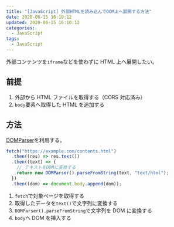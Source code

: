 ```yaml
---
title: "[JavaScript] 外部HTMLを読み込んでDOM上へ展開する方法"
date: 2020-06-15 16:10:12
updated: 2020-06-15 16:10:12
categories:
  - JavaScript
tags:
  - JavaScript
---
```


外部コンテンツを`iframe`などを使わずに HTML 上へ展開したい。

## 前提

1. 外部から HTML ファイルを取得する（CORS 対応済み）
1. `body`要素へ取得した HTML を追加する

<!-- more -->

## 方法

[DOMParser](https://developer.mozilla.org/ja/docs/Web/API/DOMParser)を利用する。

```js
fetch("https://example.com/contents.html")
  .then((res) => res.text())
  .then((text) => {
    // テキストをDOMに変換する
    return new DOMParser().parseFromString(text, "text/html");
  })
  .then((dom) => document.body.append(dom));
```

1. `fetch`で対象ページを取得する
1. 取得したデータを`text()`で文字列に変換する
1. `DOMParser().parseFromString`で文字列を DOM に変換する
1. `body`へ DOM を挿入する
